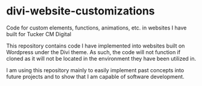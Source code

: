 # divi-website-customizations
Code for custom elements, functions, animations, etc. in websites I have built for Tucker CM Digital

This repository contains code I have implemented into websites built on Wordpress under the Divi theme. As such, the code will not function if cloned as it will not be located in the environment they have been utilized in.

I am using this repository mainly to easily implement past concepts into future projects and to show that I am capable of software development.
